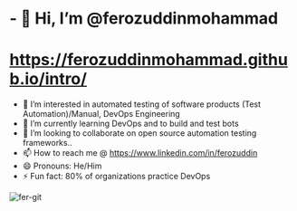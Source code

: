 # - 👋 Hi, I’m @ferozuddinmohammad
# https://ferozuddinmohammad.github.io/intro/
- 👀 I’m interested in automated testing of software products (Test Automation)/Manual, DevOps Engineering
- 🌱 I’m currently learning DevOps and to build and test bots
- 💞️ I’m looking to collaborate on open source automation testing frameworks..
- 📫 How to reach me @ https://www.linkedin.com/in/ferozuddin
- 😄 Pronouns: He/Him
- ⚡ Fun fact: 80% of organizations practice DevOps


![fer-git](https://github.com/ferozuddinmohammad/ferozuddinmohammad/assets/151216621/8dab41f7-1c74-452a-9554-cf67fe6913eb)
